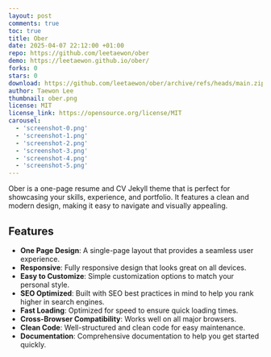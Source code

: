 ```yaml
---
layout: post
comments: true
toc: true
title: Ober
date: 2025-04-07 22:12:00 +01:00
repo: https://github.com/leetaewon/ober
demo: https://leetaewon.github.io/ober/
forks: 0
stars: 0
download: https://github.com/leetaewon/ober/archive/refs/heads/main.zip
author: Taewon Lee
thumbnail: ober.png
license: MIT
license_link: https://opensource.org/license/MIT
carousel:
  - 'screenshot-0.png'
  - 'screenshot-1.png'
  - 'screenshot-2.png'
  - 'screenshot-3.png'
  - 'screenshot-4.png'
  - 'screenshot-5.png'
---
```


Ober is a one-page resume and CV Jekyll theme that is perfect for showcasing your skills, experience, and portfolio. It features a clean and modern design, making it easy to navigate and visually appealing.

## Features

- **One Page Design**: A single-page layout that provides a seamless user experience.
- **Responsive**: Fully responsive design that looks great on all devices.
- **Easy to Customize**: Simple customization options to match your personal style.
- **SEO Optimized**: Built with SEO best practices in mind to help you rank higher in search engines.
- **Fast Loading**: Optimized for speed to ensure quick loading times.
- **Cross-Browser Compatibility**: Works well on all major browsers.
- **Clean Code**: Well-structured and clean code for easy maintenance.
- **Documentation**: Comprehensive documentation to help you get started quickly.
